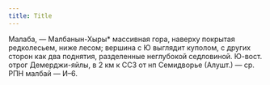 ```yaml
---
title: Title
---
```


Малаба, — Малбанын-Хыры* массивная гора, наверху покрытая редколесьем, ниже
лесом; вершина с Ю выглядит куполом, с других сторон как два поднятия,
разделенные неглубокой седловиной. Ю-вост. отрог Демерджи-яйлы, в 2 км к ССЗ от
нп Семидворье (Алушт.) — ср. РПН малбай — И–6.
